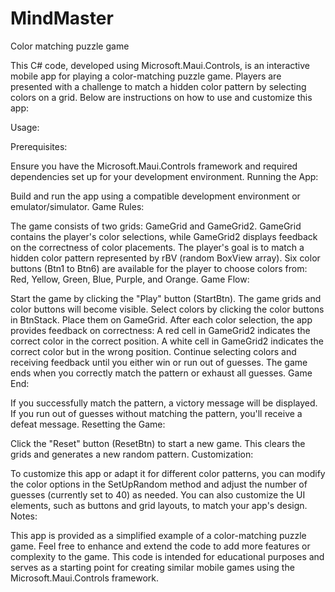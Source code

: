 # MindMaster
Color matching puzzle game


This C# code, developed using Microsoft.Maui.Controls, is an interactive mobile app for playing a color-matching puzzle game. Players are presented with a challenge to match a hidden color pattern by selecting colors on a grid. Below are instructions on how to use and customize this app:

Usage:

Prerequisites:

Ensure you have the Microsoft.Maui.Controls framework and required dependencies set up for your development environment.
Running the App:

Build and run the app using a compatible development environment or emulator/simulator.
Game Rules:

The game consists of two grids: GameGrid and GameGrid2. GameGrid contains the player's color selections, while GameGrid2 displays feedback on the correctness of color placements.
The player's goal is to match a hidden color pattern represented by rBV (random BoxView array).
Six color buttons (Btn1 to Btn6) are available for the player to choose colors from: Red, Yellow, Green, Blue, Purple, and Orange.
Game Flow:

Start the game by clicking the "Play" button (StartBtn).
The game grids and color buttons will become visible.
Select colors by clicking the color buttons in BtnStack. Place them on GameGrid.
After each color selection, the app provides feedback on correctness:
A red cell in GameGrid2 indicates the correct color in the correct position.
A white cell in GameGrid2 indicates the correct color but in the wrong position.
Continue selecting colors and receiving feedback until you either win or run out of guesses.
The game ends when you correctly match the pattern or exhaust all guesses.
Game End:

If you successfully match the pattern, a victory message will be displayed.
If you run out of guesses without matching the pattern, you'll receive a defeat message.
Resetting the Game:

Click the "Reset" button (ResetBtn) to start a new game. This clears the grids and generates a new random pattern.
Customization:

To customize this app or adapt it for different color patterns, you can modify the color options in the SetUpRandom method and adjust the number of guesses (currently set to 40) as needed.
You can also customize the UI elements, such as buttons and grid layouts, to match your app's design.
Notes:

This app is provided as a simplified example of a color-matching puzzle game.
Feel free to enhance and extend the code to add more features or complexity to the game.
This code is intended for educational purposes and serves as a starting point for creating similar mobile games using the Microsoft.Maui.Controls framework.
